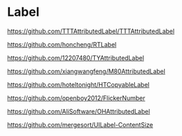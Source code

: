 <!-- #uilabel -->
# Label

<https://github.com/TTTAttributedLabel/TTTAttributedLabel>

<!-- html -->
<https://github.com/honcheng/RTLabel>

<https://github.com/12207480/TYAttributedLabel>

<https://github.com/xiangwangfeng/M80AttributedLabel>

<https://github.com/hoteltonight/HTCopyableLabel>

<!-- 数字动画 -->
<https://github.com/openboy2012/FlickerNumber>

<https://github.com/AliSoftware/OHAttributedLabel>

<https://github.com/mergesort/UILabel-ContentSize>
